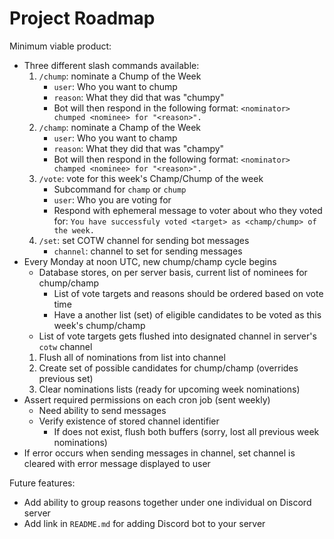 # Project Roadmap

Minimum viable product:

- Three different slash commands available:
  1. `/chump`: nominate a Chump of the Week
     - `user`: Who you want to chump
     - `reason`: What they did that was "chumpy"
     - Bot will then respond in the following format: `<nominator> chumped <nominee> for "<reason>".`
  2. `/champ`: nominate a Champ of the Week
     - `user`: Who you want to champ
     - `reason`: What they did that was "champy"
     - Bot will then respond in the following format: `<nominator> champed <nominee> for "<reason>".`
  3. `/vote`: vote for this week's Champ/Chump of the week
     - Subcommand for `champ` or `chump`
     - `user`: Who you are voting for
     - Respond with ephemeral message to voter about who they voted for: `You have successfuly voted <target> as <champ/chump> of the week.`
  4. `/set`: set COTW channel for sending bot messages
     - `channel`: channel to set for sending messages
- Every Monday at noon UTC, new chump/champ cycle begins
  - Database stores, on per server basis, current list of nominees for chump/champ
    - List of vote targets and reasons should be ordered based on vote time
    - Have a another list (set) of eligible candidates to be voted as this week's chump/champ
  - List of vote targets gets flushed into designated channel in server's `cotw` channel
  1. Flush all of nominations from list into channel
  2. Create set of possible candidates for chump/champ (overrides previous set)
  3. Clear nominations lists (ready for upcoming week nominations)
- Assert required permissions on each cron job (sent weekly)
  - Need ability to send messages
  - Verify existence of stored channel identifier
    - If does not exist, flush both buffers (sorry, lost all previous week nominations)
- If error occurs when sending messages in channel, set channel is cleared with error message displayed to user

Future features:

- Add ability to group reasons together under one individual on Discord server
- Add link in `README.md` for adding Discord bot to your server
